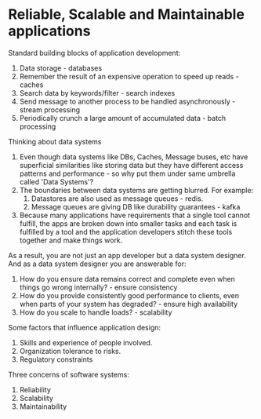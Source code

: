 # Reliable, Scalable and Maintainable applications

Standard building blocks of application development:
1. Data storage - databases
2. Remember the result of an expensive operation to speed up reads - caches
3. Search data by keywords/filter - search indexes
4. Send message to another process to be handled asynchronously - stream processing
5. Periodically crunch a large amount of accumulated data - batch processing

Thinking about data systems
1. Even though data systems like DBs, Caches, Message buses, etc have superficial similarities like storing data but they have different access patterns and performance - so why put them under same umbrella called 'Data Systems'?
2. The boundaries between data systems are getting blurred. For example:
    1. Datastores are also used as message queues - redis.
    2. Message queues are giving DB like durability guarantees - kafka
3. Because many applications have requirements that a single tool cannot fulfill, the apps are broken down into smaller tasks and each task is fulfilled by a tool and the application developers stitch these tools together and make things work.

As a result, you are not just an app developer but a data system designer.
And as a data system designer you are answerable for:
1. How do you ensure data remains correct and complete even when things go wrong internally? - ensure consistency
2. How do you provide consistently good performance to clients, even when parts of your system has degraded? - ensure high availability
3. How do you scale to handle loads? - scalability

Some factors that influence application design:
1. Skills and experience of people involved.
2. Organization tolerance to risks.
3. Regulatory constraints

Three concerns of software systems:
1. Reliability
2. Scalability
3. Maintainability
